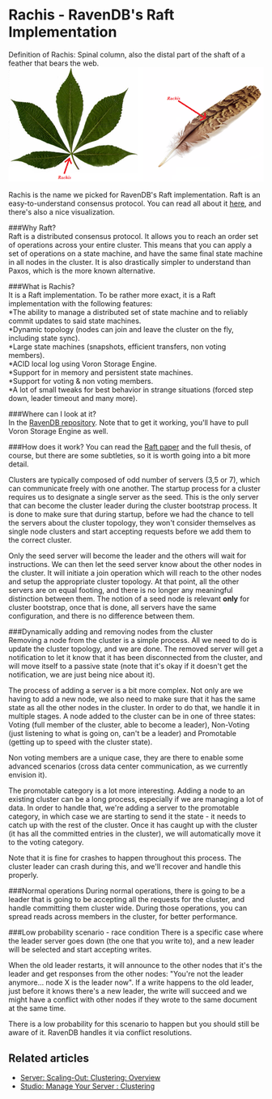 # Rachis - RavenDB's Raft Implementation

Definition of Rachis: Spinal column, also the distal part of the shaft of a feather that bears the web.   
![Figure 1. Clustering. Rachis.](images/cluster-rachis.png)

Rachis is the name we picked for RavenDB's Raft implementation. Raft is an easy-to-understand consensus protocol. 
You can read all about it [here](https://raft.github.io/), and there's also a nice visualization.   

###Why Raft?   
Raft is a distributed consensus protocol. It allows you to reach an order set of operations across your entire cluster. 
This means that you can apply a set of operations on a state machine, and have the same final state machine in all 
nodes in the cluster. It is also drastically simpler to understand than Paxos, which is the more known alternative.   

###What is Rachis?   
It is a Raft implementation. To be rather more exact, it is a Raft implementation with the following features:   
*The ability to manage a distributed set of state machine and to reliably commit updates to said state machines.   
*Dynamic topology (nodes can join and leave the cluster on the fly, including state sync).   
*Large state machines (snapshots, efficient transfers, non voting members).   
*ACID local log using Voron Storage Engine.   
*Support for in memory and persistent state machines.   
*Support for voting & non voting members.   
*A lot of small tweaks for best behavior in strange situations (forced step down, leader timeout and many more).   

###Where can I look at it?   
In the [RavenDB repository](https://github.com/ayende/ravendb). Note that to get it working, you'll have to pull 
Voron Storage Engine as well.   

###How does it work?
You can read the [Raft paper](http://web.stanford.edu/~ouster/cgi-bin/papers/raft-atc14) and the full thesis, of 
course, but there are some subtleties, so it is worth going into a bit more detail.   

Clusters are typically composed of odd number of servers (3,5 or 7), which can communicate freely with one another. 
The startup process for a cluster requires us to designate a single server as the seed. This is the only server 
that can become the cluster leader during the cluster bootstrap process. It is done to make sure that during startup, 
before we had the chance to tell the servers about the cluster topology, they won't consider themselves as single 
node clusters and start accepting requests before we add them to the correct cluster.   

Only the seed server will become the leader and the others will wait for instructions. We can then let the seed 
server know about the other nodes in the cluster. It will initiate a join operation which will reach to the other 
nodes and setup the appropriate cluster topology. At that point, all the other servers are on equal footing, and 
there is no longer any meaningful distinction between them. The notion of a seed node is relevant **only** for 
cluster bootstrap, once that is done, all servers have the same configuration, and there is no difference between 
them.   

###Dynamically adding and removing nodes from the cluster   
Removing a node from the cluster is a simple process. All we need to do is update the cluster topology, and we are 
done. The removed server will get a notification to let it know that it has been disconnected from the cluster, 
and will move itself to a passive state (note that it's okay if it doesn't get the notification, we are just being 
nice about it).   

The process of adding a server is a bit more complex. Not only are we having to add a new node, we also need to make 
sure that it has the same state as all the other nodes in the cluster. In order to do that, we handle it in multiple 
stages. A node added to the cluster can be in one of three states: Voting (full member of the cluster, able to 
become a leader), Non-Voting (just listening to what is going on, can't be a leader) and Promotable (getting up to 
speed with the cluster state).   

Non voting members are a unique case, they are there to enable some advanced scenarios (cross data center 
communication, as we currently envision it).   

The promotable category is a lot more interesting. Adding a node to an existing cluster can be a long process, 
especially if we are managing a lot of data. In order to handle that, we're adding a server to the promotable category, 
in which case we are starting to send it the state - it needs to catch up with the rest of the cluster. Once it has 
caught up with the cluster (it has all the committed entries in the cluster), we will automatically move it to the 
voting category.   

Note that it is fine for crashes to happen throughout this process. The cluster leader can crash during this, and 
we'll recover and handle this properly.   

###Normal operations
During normal operations, there is going to be a leader that is going to be accepting all the requests for the cluster, 
and handle committing them cluster wide. During those operations, you can spread reads across members in the cluster, 
for better performance.   

###Low probability scenario - race condition
There is a specific case where the leader server goes down (the one that you write to), and a new leader will be 
selected and start accepting writes.    

When the old leader restarts, it will announce to the other nodes that it's the leader and get responses from the 
other nodes: "You're not the leader anymore... node X is the leader now". If a write happens to the old leader, 
just before it knows there's a new leader, the write will succeed and we might have a conflict with other nodes 
if they wrote to the same document at the same time.   

There is a  low probability for this scenario to happen but you should still be aware of it. RavenDB handles it 
via conflict resolutions.   

## Related articles

- [Server: Scaling-Out: Clustering: Overview](./clustering-overview)
- [Studio: Manage Your Server : Clustering](../../../studio/management/cluster)   
